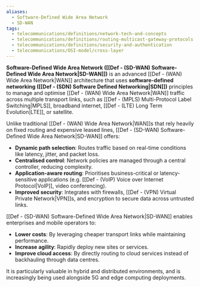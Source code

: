 ```yaml
---
aliases:
  - Software-Defined Wide Area Network
  - SD-WAN
tags:
  - telecommunications/definitions/network-tech-and-concepts
  - telecommunications/definitions/routing-multicast-gateway-protocols
  - telecommunications/definitions/security-and-authentication
  - telecommunications/OSI-model/cross-layer
---
```


**Software-Defined Wide Area Network ([[Def - (SD-WAN) Software-Defined Wide Area Network|SD-WAN]])** is an advanced [[Def - (WAN) Wide Area Network|WAN]] architecture that uses **software-defined networking ([[Def - (SDN) Software Defined Networking|SDN]])** principles to manage and optimise [[Def - (WAN) Wide Area Network|WAN]] traffic across multiple transport links, such as [[Def - (MPLS) Multi-Protocol Label Switching|MPLS]], broadband internet, [[Def - (LTE) Long Term Evolution|LTE]], or satellite.

Unlike traditional [[Def - (WAN) Wide Area Network|WAN]]s that rely heavily on fixed routing and expensive leased lines, [[Def - (SD-WAN) Software-Defined Wide Area Network|SD-WAN]] offers:
- **Dynamic path selection**: Routes traffic based on real-time conditions like latency, jitter, and packet loss.
- **Centralised control**: Network policies are managed through a central controller, reducing complexity.
- **Application-aware routing**: Prioritises business-critical or latency-sensitive applications (e.g. [[Def - (VoIP) Voice over Internet Protocol|VoIP]], video conferencing).
- **Improved security**: Integrates with firewalls, [[Def - (VPN) Virtual Private Network|VPN]]s, and encryption to secure data across untrusted links.

[[Def - (SD-WAN) Software-Defined Wide Area Network|SD-WAN]] enables enterprises and mobile operators to:
- **Lower costs**: By leveraging cheaper transport links while maintaining performance.
- **Increase agility**: Rapidly deploy new sites or services.
- **Improve cloud access**: By directly routing to cloud services instead of backhauling through data centres.

It is particularly valuable in hybrid and distributed environments, and is increasingly being used alongside 5G and edge computing deployments.

